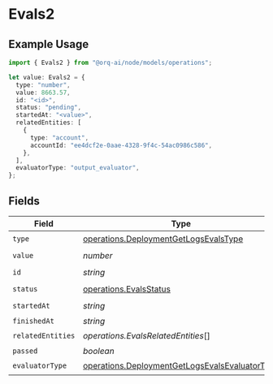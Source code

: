 # Evals2

## Example Usage

```typescript
import { Evals2 } from "@orq-ai/node/models/operations";

let value: Evals2 = {
  type: "number",
  value: 8663.57,
  id: "<id>",
  status: "pending",
  startedAt: "<value>",
  relatedEntities: [
    {
      type: "account",
      accountId: "ee4dcf2e-0aae-4328-9f4c-54ac0986c586",
    },
  ],
  evaluatorType: "output_evaluator",
};
```

## Fields

| Field                                                                                                            | Type                                                                                                             | Required                                                                                                         | Description                                                                                                      |
| ---------------------------------------------------------------------------------------------------------------- | ---------------------------------------------------------------------------------------------------------------- | ---------------------------------------------------------------------------------------------------------------- | ---------------------------------------------------------------------------------------------------------------- |
| `type`                                                                                                           | [operations.DeploymentGetLogsEvalsType](../../models/operations/deploymentgetlogsevalstype.md)                   | :heavy_check_mark:                                                                                               | N/A                                                                                                              |
| `value`                                                                                                          | *number*                                                                                                         | :heavy_check_mark:                                                                                               | N/A                                                                                                              |
| `id`                                                                                                             | *string*                                                                                                         | :heavy_check_mark:                                                                                               | N/A                                                                                                              |
| `status`                                                                                                         | [operations.EvalsStatus](../../models/operations/evalsstatus.md)                                                 | :heavy_check_mark:                                                                                               | N/A                                                                                                              |
| `startedAt`                                                                                                      | *string*                                                                                                         | :heavy_check_mark:                                                                                               | N/A                                                                                                              |
| `finishedAt`                                                                                                     | *string*                                                                                                         | :heavy_minus_sign:                                                                                               | N/A                                                                                                              |
| `relatedEntities`                                                                                                | *operations.EvalsRelatedEntities*[]                                                                              | :heavy_check_mark:                                                                                               | N/A                                                                                                              |
| `passed`                                                                                                         | *boolean*                                                                                                        | :heavy_minus_sign:                                                                                               | N/A                                                                                                              |
| `evaluatorType`                                                                                                  | [operations.DeploymentGetLogsEvalsEvaluatorType](../../models/operations/deploymentgetlogsevalsevaluatortype.md) | :heavy_check_mark:                                                                                               | N/A                                                                                                              |